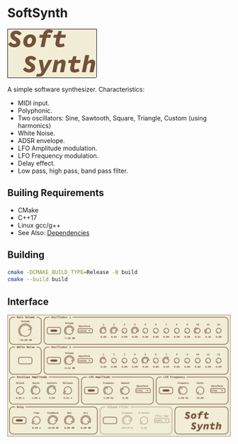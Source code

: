 # SoftSynth
![alt text](https://github.com/sgala97/SoftSynth/blob/main/media/SoftSynthLogo.png?raw=true)

A simple software synthesizer.
Characteristics:
- MIDI input.
- Polyphonic.
- Two oscillators: Sine, Sawtooth, Square, Triangle, Custom (using harmonics)
- White Noise.
- ADSR envelope.
- LFO Amplitude modulation.
- LFO Frequency modulation.
- Delay effect.
- Low pass, high pass, band pass filter.

## Builing Requirements
- CMake
- C++17
- Linux gcc/g++
- See Also: [Dependencies](https://github.com/juce-framework/JUCE/blob/master/docs/Linux%20Dependencies.md)

## Building
```bash
cmake -DCMAKE_BUILD_TYPE=Release -B build
cmake --build build
```

## Interface
![alt text](https://github.com/sgala97/SoftSynth/blob/main/media/SoftSynthImage.png?raw=true)
